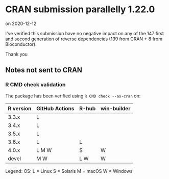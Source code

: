 # CRAN submission parallelly 1.22.0

on 2020-12-12

I've verified this submission have no negative impact on any of the 147 first and second generation of reverse dependencies (139 from CRAN + 8 from Bioconductor).

Thank you


## Notes not sent to CRAN

### R CMD check validation

The package has been verified using `R CMD check --as-cran` on:

| R version | GitHub Actions | R-hub | win-builder |
| --------- | -------------- | ----- | ----------- |
| 3.3.x     | L              |       |             |
| 3.4.x     | L              |       |             |
| 3.5.x     | L              |       |             |
| 3.6.x     | L              | L     |             |
| 4.0.x     | L M W          |     S | W           |
| devel     |   M W          | L W   | W           |

Legend: OS: L = Linux S = Solaris M = macOS W = Windows
